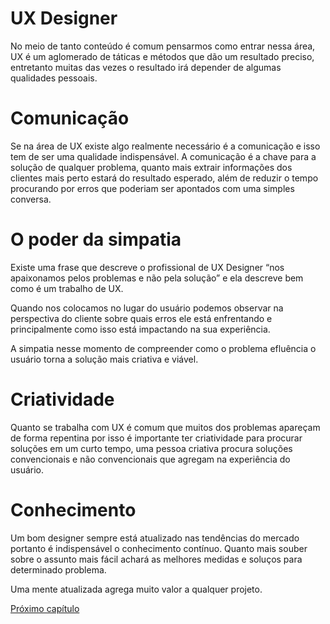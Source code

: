 # UX Designer 

No meio de tanto conteúdo é comum pensarmos como entrar nessa área, UX é um aglomerado de táticas e métodos que dão um resultado preciso, entretanto muitas das vezes o resultado irá depender de algumas qualidades pessoais.

# Comunicação 

Se na área de UX existe algo realmente necessário é a comunicação e isso tem de ser uma qualidade indispensável. A comunicação é a chave para a solução de qualquer problema, quanto mais extrair informações dos clientes mais perto estará do resultado esperado, além de reduzir o tempo procurando por erros que poderiam ser apontados com uma simples conversa.

# O poder da simpatia

Existe uma frase que descreve o profissional de UX Designer “nos apaixonamos pelos problemas e não pela solução” e ela descreve bem como é um trabalho de UX.

Quando nos colocamos no lugar do usuário podemos observar na perspectiva do cliente sobre quais erros ele está enfrentando e principalmente como isso está impactando na sua experiência.

A simpatia nesse momento de compreender como o problema efluência o usuário torna a solução mais criativa e viável.

# Criatividade 

Quanto se trabalha com UX é comum que muitos dos problemas apareçam de forma repentina por isso é importante ter criatividade para procurar soluções em um curto tempo, uma pessoa criativa procura soluções convencionais e não convencionais que agregam na experiência do usuário.

# Conhecimento

Um bom designer sempre está atualizado nas tendências do mercado portanto é indispensável o conhecimento contínuo. Quanto mais souber sobre o assunto mais fácil achará as melhores medidas e soluços para determinado problema.

Uma mente atualizada agrega muito valor a qualquer projeto.

[Próximo capítulo](../13%20Softwares%20UX_UI/Softwares%20UX_UI.md)